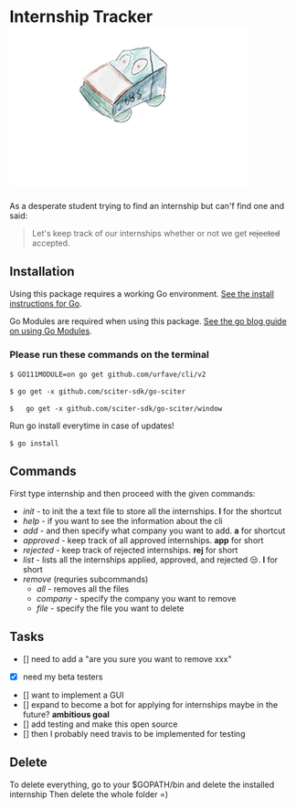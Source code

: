 
<h1>Internship Tracker <img src="images/tracker.png"></h1>




As a desperate student trying to find an internship but can'f find one and said:

> Let's keep track of our internships
> whether or not we get ~~rejected~~ accepted.

## Installation

Using this package requires a working Go environment. [See the install instructions for Go](http://golang.org/doc/install.html).

Go Modules are required when using this package. [See the go blog guide on using Go Modules](https://blog.golang.org/using-go-modules).

### Please run these commands on the terminal

```
$ GO111MODULE=on go get github.com/urfave/cli/v2
```
```
$ go get -x github.com/sciter-sdk/go-sciter
```
```
$	go get -x github.com/sciter-sdk/go-sciter/window
```
Run go install everytime in case of updates!
```
$ go install
```
## **Commands** 
First type internship and then proceed with the given commands:

  * _init_ - to init the a text file to store all the internships. **l** for the shortcut
  * _help_ - if you want to see the information about the cli
  * _add_ - and then specify what company you want to add. **a** for shortcut
  * _approved_ - keep track of all approved internships. **app** for short
  * _rejected_ - keep track of rejected internships. **rej** for short
  * _list_ - lists all the internships applied, approved, and rejected :unamused:. **l** for short
  * _remove_ (requries subcommands)
    * _all_ - removes all the files
    * _company_ - specify the company you want to remove
    * _file_ - specify the file you want to delete


## Tasks

- [] need to add a "are you sure you want to remove xxx"
- [x] need my beta testers
- [] want to implement a GUI
- [] expand to become a bot for applying for internships maybe in the future? **ambitious goal**
- [] add testing and make this open source
- [] then I probably need travis to be implemented for testing



## Delete
To delete everything, go to your $GOPATH/bin and delete the installed internship
Then delete the whole folder =)
